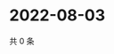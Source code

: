 # 2022-08-03

共 0 条

<!-- BEGIN WEIBO -->
<!-- 最后更新时间 Wed Aug 03 2022 09:41:41 GMT+0800 (China Standard Time) -->

<!-- END WEIBO -->
